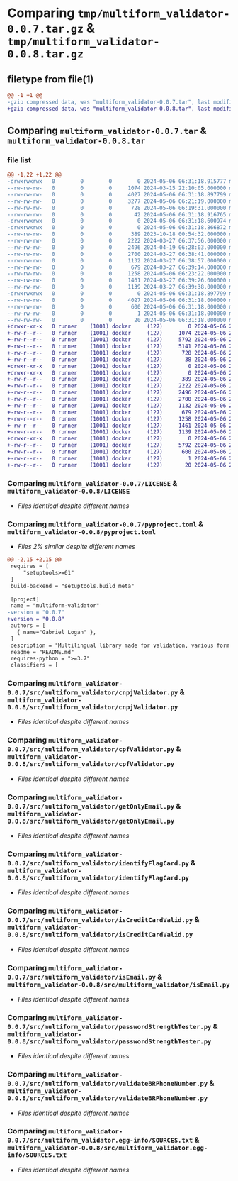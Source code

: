 # Comparing `tmp/multiform_validator-0.0.7.tar.gz` & `tmp/multiform_validator-0.0.8.tar.gz`

## filetype from file(1)

```diff
@@ -1 +1 @@
-gzip compressed data, was "multiform_validator-0.0.7.tar", last modified: Mon May  6 06:31:18 2024, max compression
+gzip compressed data, was "multiform_validator-0.0.8.tar", last modified: Mon May  6 21:17:38 2024, max compression
```

## Comparing `multiform_validator-0.0.7.tar` & `multiform_validator-0.0.8.tar`

### file list

```diff
@@ -1,22 +1,22 @@
-drwxrwxrwx   0        0        0        0 2024-05-06 06:31:18.915777 multiform_validator-0.0.7/
--rw-rw-rw-   0        0        0     1074 2024-03-15 22:10:05.000000 multiform_validator-0.0.7/LICENSE
--rw-rw-rw-   0        0        0     4027 2024-05-06 06:31:18.897799 multiform_validator-0.0.7/PKG-INFO
--rw-rw-rw-   0        0        0     3277 2024-05-06 06:21:19.000000 multiform_validator-0.0.7/README.md
--rw-rw-rw-   0        0        0      728 2024-05-06 06:19:31.000000 multiform_validator-0.0.7/pyproject.toml
--rw-rw-rw-   0        0        0       42 2024-05-06 06:31:18.916765 multiform_validator-0.0.7/setup.cfg
-drwxrwxrwx   0        0        0        0 2024-05-06 06:31:18.600974 multiform_validator-0.0.7/src/
-drwxrwxrwx   0        0        0        0 2024-05-06 06:31:18.866872 multiform_validator-0.0.7/src/multiform_validator/
--rw-rw-rw-   0        0        0      389 2023-10-18 00:54:32.000000 multiform_validator-0.0.7/src/multiform_validator/__init__.py
--rw-rw-rw-   0        0        0     2222 2024-03-27 06:37:56.000000 multiform_validator-0.0.7/src/multiform_validator/cnpjValidator.py
--rw-rw-rw-   0        0        0     2496 2024-04-19 06:28:03.000000 multiform_validator-0.0.7/src/multiform_validator/cpfValidator.py
--rw-rw-rw-   0        0        0     2700 2024-03-27 06:38:41.000000 multiform_validator-0.0.7/src/multiform_validator/getOnlyEmail.py
--rw-rw-rw-   0        0        0     1132 2024-03-27 06:38:57.000000 multiform_validator-0.0.7/src/multiform_validator/identifyFlagCard.py
--rw-rw-rw-   0        0        0      679 2024-03-27 06:39:14.000000 multiform_validator-0.0.7/src/multiform_validator/isCreditCardValid.py
--rw-rw-rw-   0        0        0     1258 2024-05-06 06:23:22.000000 multiform_validator-0.0.7/src/multiform_validator/isEmail.py
--rw-rw-rw-   0        0        0     1461 2024-03-27 06:39:26.000000 multiform_validator-0.0.7/src/multiform_validator/passwordStrengthTester.py
--rw-rw-rw-   0        0        0     1139 2024-03-27 06:39:38.000000 multiform_validator-0.0.7/src/multiform_validator/validateBRPhoneNumber.py
-drwxrwxrwx   0        0        0        0 2024-05-06 06:31:18.897799 multiform_validator-0.0.7/src/multiform_validator.egg-info/
--rw-rw-rw-   0        0        0     4027 2024-05-06 06:31:18.000000 multiform_validator-0.0.7/src/multiform_validator.egg-info/PKG-INFO
--rw-rw-rw-   0        0        0      600 2024-05-06 06:31:18.000000 multiform_validator-0.0.7/src/multiform_validator.egg-info/SOURCES.txt
--rw-rw-rw-   0        0        0        1 2024-05-06 06:31:18.000000 multiform_validator-0.0.7/src/multiform_validator.egg-info/dependency_links.txt
--rw-rw-rw-   0        0        0       20 2024-05-06 06:31:18.000000 multiform_validator-0.0.7/src/multiform_validator.egg-info/top_level.txt
+drwxr-xr-x   0 runner    (1001) docker     (127)        0 2024-05-06 21:17:38.264418 multiform_validator-0.0.8/
+-rw-r--r--   0 runner    (1001) docker     (127)     1074 2024-05-06 21:17:27.000000 multiform_validator-0.0.8/LICENSE
+-rw-r--r--   0 runner    (1001) docker     (127)     5792 2024-05-06 21:17:38.264418 multiform_validator-0.0.8/PKG-INFO
+-rw-r--r--   0 runner    (1001) docker     (127)     5141 2024-05-06 21:17:27.000000 multiform_validator-0.0.8/README.md
+-rw-r--r--   0 runner    (1001) docker     (127)      728 2024-05-06 21:17:27.000000 multiform_validator-0.0.8/pyproject.toml
+-rw-r--r--   0 runner    (1001) docker     (127)       38 2024-05-06 21:17:38.264418 multiform_validator-0.0.8/setup.cfg
+drwxr-xr-x   0 runner    (1001) docker     (127)        0 2024-05-06 21:17:38.260419 multiform_validator-0.0.8/src/
+drwxr-xr-x   0 runner    (1001) docker     (127)        0 2024-05-06 21:17:38.264418 multiform_validator-0.0.8/src/multiform_validator/
+-rw-r--r--   0 runner    (1001) docker     (127)      389 2024-05-06 21:17:27.000000 multiform_validator-0.0.8/src/multiform_validator/__init__.py
+-rw-r--r--   0 runner    (1001) docker     (127)     2222 2024-05-06 21:17:27.000000 multiform_validator-0.0.8/src/multiform_validator/cnpjValidator.py
+-rw-r--r--   0 runner    (1001) docker     (127)     2496 2024-05-06 21:17:27.000000 multiform_validator-0.0.8/src/multiform_validator/cpfValidator.py
+-rw-r--r--   0 runner    (1001) docker     (127)     2700 2024-05-06 21:17:27.000000 multiform_validator-0.0.8/src/multiform_validator/getOnlyEmail.py
+-rw-r--r--   0 runner    (1001) docker     (127)     1132 2024-05-06 21:17:27.000000 multiform_validator-0.0.8/src/multiform_validator/identifyFlagCard.py
+-rw-r--r--   0 runner    (1001) docker     (127)      679 2024-05-06 21:17:27.000000 multiform_validator-0.0.8/src/multiform_validator/isCreditCardValid.py
+-rw-r--r--   0 runner    (1001) docker     (127)     1258 2024-05-06 21:17:27.000000 multiform_validator-0.0.8/src/multiform_validator/isEmail.py
+-rw-r--r--   0 runner    (1001) docker     (127)     1461 2024-05-06 21:17:27.000000 multiform_validator-0.0.8/src/multiform_validator/passwordStrengthTester.py
+-rw-r--r--   0 runner    (1001) docker     (127)     1139 2024-05-06 21:17:27.000000 multiform_validator-0.0.8/src/multiform_validator/validateBRPhoneNumber.py
+drwxr-xr-x   0 runner    (1001) docker     (127)        0 2024-05-06 21:17:38.264418 multiform_validator-0.0.8/src/multiform_validator.egg-info/
+-rw-r--r--   0 runner    (1001) docker     (127)     5792 2024-05-06 21:17:38.000000 multiform_validator-0.0.8/src/multiform_validator.egg-info/PKG-INFO
+-rw-r--r--   0 runner    (1001) docker     (127)      600 2024-05-06 21:17:38.000000 multiform_validator-0.0.8/src/multiform_validator.egg-info/SOURCES.txt
+-rw-r--r--   0 runner    (1001) docker     (127)        1 2024-05-06 21:17:38.000000 multiform_validator-0.0.8/src/multiform_validator.egg-info/dependency_links.txt
+-rw-r--r--   0 runner    (1001) docker     (127)       20 2024-05-06 21:17:38.000000 multiform_validator-0.0.8/src/multiform_validator.egg-info/top_level.txt
```

### Comparing `multiform_validator-0.0.7/LICENSE` & `multiform_validator-0.0.8/LICENSE`

 * *Files identical despite different names*

### Comparing `multiform_validator-0.0.7/pyproject.toml` & `multiform_validator-0.0.8/pyproject.toml`

 * *Files 2% similar despite different names*

```diff
@@ -2,15 +2,15 @@
 requires = [
     "setuptools>=61"
 ]
 build-backend = "setuptools.build_meta"
 
 [project]
 name = "multiform-validator"
-version = "0.0.7"
+version = "0.0.8"
 authors = [
   { name="Gabriel Logan" },
 ]
 description = "Multilingual library made for validation, various form fields, such as: email, cpf, cnpj, credit card, and much more."
 readme = "README.md"
 requires-python = ">=3.7"
 classifiers = [
```

### Comparing `multiform_validator-0.0.7/src/multiform_validator/cnpjValidator.py` & `multiform_validator-0.0.8/src/multiform_validator/cnpjValidator.py`

 * *Files identical despite different names*

### Comparing `multiform_validator-0.0.7/src/multiform_validator/cpfValidator.py` & `multiform_validator-0.0.8/src/multiform_validator/cpfValidator.py`

 * *Files identical despite different names*

### Comparing `multiform_validator-0.0.7/src/multiform_validator/getOnlyEmail.py` & `multiform_validator-0.0.8/src/multiform_validator/getOnlyEmail.py`

 * *Files identical despite different names*

### Comparing `multiform_validator-0.0.7/src/multiform_validator/identifyFlagCard.py` & `multiform_validator-0.0.8/src/multiform_validator/identifyFlagCard.py`

 * *Files identical despite different names*

### Comparing `multiform_validator-0.0.7/src/multiform_validator/isCreditCardValid.py` & `multiform_validator-0.0.8/src/multiform_validator/isCreditCardValid.py`

 * *Files identical despite different names*

### Comparing `multiform_validator-0.0.7/src/multiform_validator/isEmail.py` & `multiform_validator-0.0.8/src/multiform_validator/isEmail.py`

 * *Files identical despite different names*

### Comparing `multiform_validator-0.0.7/src/multiform_validator/passwordStrengthTester.py` & `multiform_validator-0.0.8/src/multiform_validator/passwordStrengthTester.py`

 * *Files identical despite different names*

### Comparing `multiform_validator-0.0.7/src/multiform_validator/validateBRPhoneNumber.py` & `multiform_validator-0.0.8/src/multiform_validator/validateBRPhoneNumber.py`

 * *Files identical despite different names*

### Comparing `multiform_validator-0.0.7/src/multiform_validator.egg-info/SOURCES.txt` & `multiform_validator-0.0.8/src/multiform_validator.egg-info/SOURCES.txt`

 * *Files identical despite different names*

